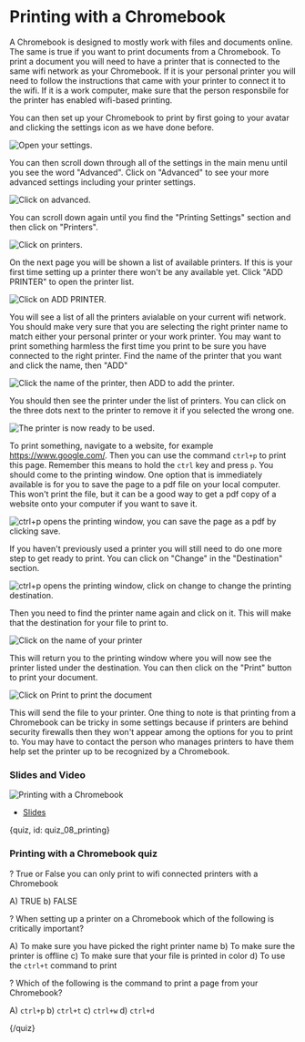 # Printing with a Chromebook

A Chromebook is designed to mostly work with files and documents online. The same is true if you want to print documents from a Chromebook. To print a document you will need to have a printer that is connected to the same wifi network as your Chromebook. If it is your personal printer you will need to follow the instructions that came with your printer to connect it to the wifi. If it is a work computer, make sure that the person responsbile for the printer has enabled wifi-based printing. 

You can then set up your Chromebook to print by first going to your avatar and clicking the settings icon as we have done before. 

![Open your settings.](images/08_printing/08_chromebookintro_printing-1.png)

You can then scroll down through all of the settings in the main menu until you see the word "Advanced". Click on "Advanced" to see your more advanced settings including your printer settings. 


![Click on advanced.](images/08_printing/08_chromebookintro_printing-2.png)


You can scroll down again until you find the "Printing Settings" section and then click on "Printers".


![Click on printers.](images/08_printing/08_chromebookintro_printing-3.png)


On the next page you will be shown a list of available printers. If this is your first time setting up a printer there won't be any available yet. Click "ADD PRINTER" to open the printer list. 

![Click on ADD PRINTER.](images/08_printing/08_chromebookintro_printing-4.png)

You will see a list of all the printers avialable on your current wifi network. You should make very sure that you are selecting the right printer name to match either your personal printer or your work printer. You may want to print something harmless the first time you print to be sure you have connected to the right printer. Find the name of the printer that you want and click the name, then "ADD"

![Click the name of the printer, then ADD to add the printer.](images/08_printing/08_chromebookintro_printing-5.png)

You should then see the printer under the list of printers. You can click on the three dots next to the printer to remove it if you selected the wrong one. 


![The printer is now ready to be used. ](images/08_printing/08_chromebookintro_printing-6.png)


To print something, navigate to a website, for example https://www.google.com/. Then you can use the command `ctrl+p` to print this page. Remember this means to hold the `ctrl` key and press `p`. You should come to the printing window. One option that is immediately available is for you to save the page to a pdf file on your local computer. This won't print the file, but it can be a good way to get a pdf copy of a website onto your computer if you want to save it. 

![ctrl+p opens the printing window, you can save the page as a pdf by clicking save. ](images/08_printing/08_chromebookintro_printing-7.png)


If you haven't previously used a printer you will still need to do one more step to get ready to print. You can click on  "Change" in the "Destination" section. 


![ctrl+p opens the printing window, click on change to change the printing destination. ](images/08_printing/08_chromebookintro_printing-8.png)

Then you need to find the printer name again and click on it. This will make that the destination for your file to print to. 

![Click on the name of your printer](images/08_printing/08_chromebookintro_printing-9.png)

This will return you to the printing window where you will now see the printer listed under the destination. You can then click on the "Print" button to print your document. 

![Click on Print to print the document ](images/08_printing/08_chromebookintro_printing-10.png)

This will send the file to your printer. One thing to note is that printing from a Chromebook can be tricky in some settings because if printers are behind security firewalls then they won't appear among the options for you to print to. You may have to contact the person who manages printers to have them help set the printer up to be recognized by a Chromebook. 

### Slides and Video

![Printing with a Chromebook]()

* [Slides](https://docs.google.com/presentation/d/1KxH-cciEQAyyHcngpzw_4n-vQkznmBsvi6QhS5RBOwg/edit?usp=sharing)

{quiz, id: quiz_08_printing}

### Printing with a Chromebook quiz

? True or False you can only print to wifi connected printers with a Chromebook

A) TRUE
b) FALSE

? When setting up a printer on a Chromebook which of the following is critically important?

A) To make sure you have picked the right printer name
b) To make sure the printer is offline
c) To make sure that your file is printed in color
d) To use the `ctrl+t` command to print

? Which of the following is the command to print a page from your Chromebook?

A) `ctrl+p`
b) `ctrl+t`
c) `ctrl+w`
d) `ctrl+d`


{/quiz}


